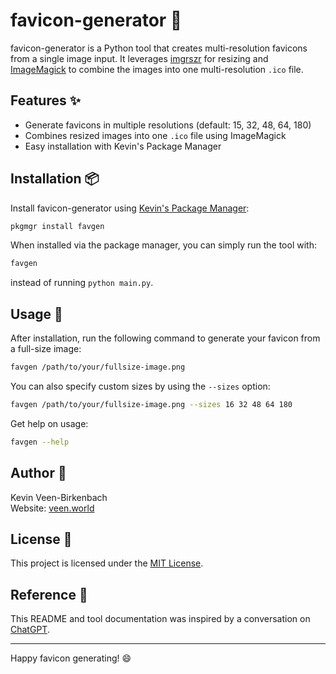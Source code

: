 # favicon-generator 🚀

favicon-generator is a Python tool that creates multi-resolution favicons from a single image input. It leverages [imgrszr](https://github.com/kevinveenbirkenbach/image-resizer-cli) for resizing and [ImageMagick](https://imagemagick.org/) to combine the images into one multi-resolution `.ico` file.

## Features ✨

- Generate favicons in multiple resolutions (default: 15, 32, 48, 64, 180)
- Combines resized images into one `.ico` file using ImageMagick
- Easy installation with Kevin's Package Manager

## Installation 📦

Install favicon-generator using [Kevin's Package Manager](https://github.com/kevinveenbirkenbach/package-manager):

```bash
pkgmgr install favgen
```

When installed via the package manager, you can simply run the tool with:

```bash
favgen
```

instead of running `python main.py`.

## Usage 🎯

After installation, run the following command to generate your favicon from a full-size image:

```bash
favgen /path/to/your/fullsize-image.png
```

You can also specify custom sizes by using the `--sizes` option:

```bash
favgen /path/to/your/fullsize-image.png --sizes 16 32 48 64 180
```

Get help on usage:

```bash
favgen --help
```

## Author 👤

Kevin Veen-Birkenbach  
Website: [veen.world](https://www.veen.world)

## License 📜

This project is licensed under the [MIT License](https://opensource.org/licenses/MIT).

## Reference 💬

This README and tool documentation was inspired by a conversation on [ChatGPT](https://chatgpt.com/share/67db624c-2348-800f-92eb-e5f8bdc7a112).

---
Happy favicon generating! 😄

